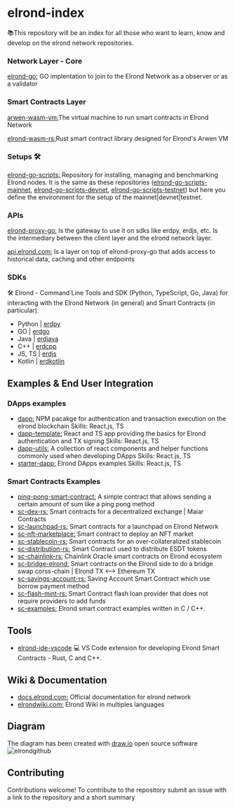 # elrond-index
📚This repository will be an index for all those who want to learn, know and develop on the elrond network repositories.


### Network Layer - Core
[elrond-go:](https://github.com/ElrondNetwork/elrond-go) GO implentation to join to the Elrond Network as a observer or as a validator

### Smart Contracts Layer
[arwen-wasm-vm:](https://github.com/ElrondNetwork/arwen-wasm-vm)The virtual machine to run smart contracts in Elrond Network

[elrond-wasm-rs:](https://github.com/ElrondNetwork/elrond-wasm-rs)Rust smart contract library designed for Elrond's Arwen VM

### Setups 🛠
[elrond-go-scripts:](https://github.com/ElrondNetwork/elrond-go-scripts) Repository for installing, managing and benchmarking Elrond nodes. It is the same as these repositories ([elrond-go-scripts-mainnet](https://github.com/ElrondNetwork/elrond-go-scripts-mainnet), [elrond-go-scripts-devnet](https://github.com/ElrondNetwork/elrond-go-scripts-devnet), [elrond-go-scripts-testnet](https://github.com/ElrondNetwork/elrond-go-scripts-testnet)) but here you define the environment for the setup of the mainnet|devnet|testnet.

### APIs
[elrond-proxy-go:](https://github.com/ElrondNetwork/elrond-proxy-go) Is the gateway to use it on sdks like erdpy, erdjs, etc. Is the intermediary between the client layer and the elrond network layer.

[api.elrond.com:](https://github.com/ElrondNetwork/api.elrond.com) Is a layer on top of elrond-proxy-go that adds access to historical data, caching and other endpoints

### SDKs
🛠 Elrond - Command Line Tools and SDK (Python, TypeScript, Go, Java) for interacting with the Elrond Network (in general) and Smart Contracts (in particular).
- Python | [erdpy](https://github.com/ElrondNetwork/elrond-sdk-erdpy)
- GO | [erdgo](https://github.com/ElrondNetwork/elrond-sdk-erdgo)
- Java | [erdjava](https://github.com/ElrondNetwork/elrond-sdk-erdjava)
- C++ | [erdcpp](https://github.com/ElrondNetwork/elrond-sdk-erdcpp)
- JS, TS | [erdjs](https://github.com/ElrondNetwork/elrond-sdk-erdjs)
- Kotlin | [erdkotlin](https://github.com/ElrondNetwork/elrond-sdk-erdkotlin)

## Examples & End User Integration

### DApps examples
 - [dapp:](https://github.com/ElrondNetwork/dapp) NPM pacakge for authentication and transaction execution on the elrond blockchain
Skills: React.js, TS
 - [dapp-template:](https://github.com/ElrondNetwork/dapp-template) React and TS app providing the basics for Elrond authentication and TX signing
Skills: React.js, TS
- [dapp-utils:](https://github.com/ElrondNetwork/dapp-utils)  A collection of react components and helper functions commonly used when developing DApps
Skills: React.js, TS
 - [starter-dapp:](https://github.com/ElrondNetwork/starter-dapp) Elrond DApps examples
Skills: React.js, TS

### Smart Contracts Examples
 - [ping-pong-smart-contract:](https://github.com/ElrondNetwork/ping-pong-smart-contract) A simple contract that allows sending a certain amount of sum like a ping pong method
 - [sc-dex-rs:](https://github.com/ElrondNetwork/sc-dex-rs) Smart contracts for a decentralized exchange | Maiar Contracts
 - [sc-launchpad-rs:](https://github.com/ElrondNetwork/sc-launchpad-rs) Smart contracts for a launchpad on Elrond Network
 - [sc-nft-marketplace:](https://github.com/ElrondNetwork/sc-nft-marketplace) Smart contract to deploy an NFT market
 - [sc-stablecoin-rs:](https://github.com/ElrondNetwork/sc-stablecoin-rs) Smart contracts for an over-collateralized stablecoin
 - [sc-distribution-rs:](https://github.com/ElrondNetwork/sc-distribution-rs) Smart Contract used to distribute ESDT tokens 
 - [sc-chainlink-rs:](https://github.com/ElrondNetwork/sc-chainlink-rs) Chainlink Oracle smart contracts on Elrond ecosystem
 - [sc-bridge-elrond:](https://github.com/ElrondNetwork/sc-bridge-elrond) Smart contracts on the Elrond side to do a bridge swap corss-chain | Elrond TX <—> Ethereum TX
 - [sc-savings-account-rs:](https://github.com/ElrondNetwork/sc-savings-account-rs) Saving Account Smart Contract which use borrow payment method
 - [sc-flash-mint-rs:](https://github.com/ElrondNetwork/sc-flash-mint-rs) Smart Contract flash loan provider that does not require providers to add funds
 - [sc-examples:](https://github.com/ElrondNetwork/sc-examples) Elrond smart contract examples written in C / C++.

## Tools
 - [elrond-ide-vscode](https://github.com/ElrondNetwork/elrond-ide-vscode) 💻 VS Code extension for developing Elrond Smart Contracts - Rust, C and C++. 

## Wiki & Documentation
 - [docs.elrond.com:](https://docs.elrond.com/) Official documentation for elrond network
 - [elrondwiki.com:](https://elrondwiki.com/) Elrond Wiki in multiples languages

## Diagram
The diagram has been created with [draw.io](draw.io) open source software
![elrondgithub](https://user-images.githubusercontent.com/82739614/134597264-8598e894-ce9b-4b2b-97cb-557fc2df537a.png)

## Contributing

Contributions welcome! To contribute to the repository submit an issue with a link to the repository and a short summary 
